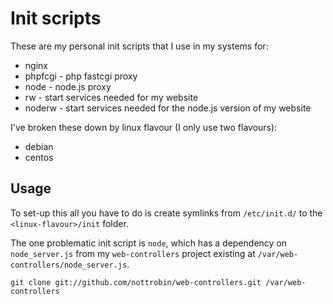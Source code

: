 Init scripts
==

These are my personal init scripts that I use in my systems for:

- nginx
- phpfcgi - php fastcgi proxy
- node - node.js proxy
- rw - start services needed for my website
- noderw - start services needed for the node.js version of my website

I've broken these down by linux flavour (I only use two flavours):

- debian
- centos

Usage
--

To set-up this all you have to do is create symlinks from `/etc/init.d/` to the `<linux-flavour>/init` folder.

The one problematic init script is `node`, which has a dependency on `node_server.js` from my `web-controllers` project existing at `/var/web-controllers/node_server.js`.

```
git clone git://github.com/nottrobin/web-controllers.git /var/web-controllers
```


